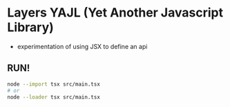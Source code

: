 # Layers YAJL (Yet Another Javascript Library)

- experimentation of using JSX to define an api

## RUN!

```bash
node --import tsx src/main.tsx
# or
node --loader tsx src/main.tsx
```

